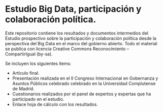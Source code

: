 Estudio Big Data, participación y colaboración política.
========================================================

Este repositorio contiene los resultados y documentos intermedios del Estudio prospectivo sobre la participación y colaboración política desde la perspectiva del Big Data en el marco del gobierno abierto. Todo el material se publica con licencia Creative Commons Reconocimiento – CompartirIgual (by-sa).

Se incluyen los siguientes ítems:

- Artículo final.
- Presentación realizada en el II Congreso Internacional en Gobernanza y Asuntos Públicos celebrado celebrado en la Universidad Complutense de Madrid.
- Cuestionarios realizados por el panel de expertos y expertas que ha participado en el estudio.
- Enlace hoja de cálculo con los resultados.
